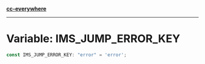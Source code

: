 [**cc-everywhere**](../../../../../index.md)

***

# Variable: IMS\_JUMP\_ERROR\_KEY

```ts
const IMS_JUMP_ERROR_KEY: "error" = 'error';
```
